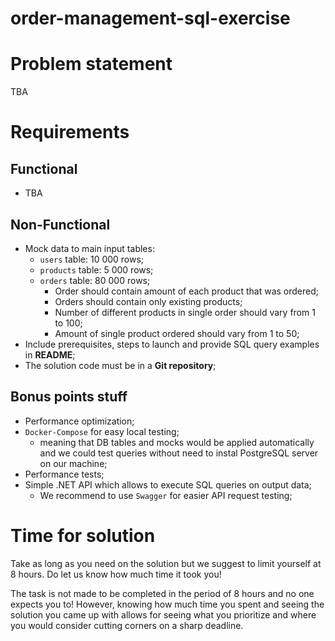 # order-management-sql-exercise

# Problem statement

TBA

# Requirements

## Functional
* TBA

## Non-Functional
* Mock data to main input tables:
  * `users` table: 10 000 rows;
  * `products` table: 5 000 rows; 
  * `orders` table: 80 000 rows;
    * Order should contain amount of each product that was ordered;
    * Orders should contain only existing products;
    * Number of different products in single order should vary from 1 to 100;
    * Amount of single product ordered should vary from 1 to 50;
* Include prerequisites, steps to launch and provide SQL query examples in **README**;
* The solution code must be in a **Git repository**;

## Bonus points stuff
* Performance optimization; 
* `Docker-Compose` for easy local testing;
  * meaning that DB tables and mocks would be applied automatically and we could test queries without need to instal PostgreSQL server on our machine;
* Performance tests;
* Simple .NET API which allows to execute SQL queries on output data;
  * We recommend to use `Swagger` for easier API request testing;

# Time for solution

Take as long as you need on the solution but we suggest to limit yourself at 8 hours. Do let us know how much time it took you!

The task is not made to be completed in the period of 8 hours and no one expects you to! 
However, knowing how much time you spent and seeing the solution you came up with allows for seeing what you prioritize and where you would consider cutting corners on a sharp deadline.
